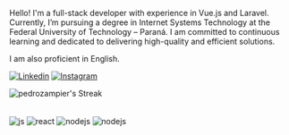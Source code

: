 
Hello! I'm a full-stack developer with experience in Vue.js and Laravel. Currently, I’m pursuing a degree in Internet Systems Technology at the Federal University of Technology – Paraná. I am committed to continuous learning and dedicated to delivering high-quality and efficient solutions.

I am also proficient in English.

[![Linkedin](https://img.shields.io/badge/LinkedIn-0077B5?style=for-the-badge&logo=linkedin&logoColor=white)](https://www.linkedin.com/in/pedro-ot%C3%A1vio-probst-zampier-57775822a/)
[![Instagram](https://img.shields.io/badge/Instagram-E4405F?style=for-the-badge&logo=instagram&logoColor=white)](https://www.instagram.com/pedro_probst/)

![pedrozampier's Streak](https://github-readme-streak-stats.herokuapp.com/?user=pedrozampier&theme=vue-dark&hide_border=true)

<div style="display: inline_block"><br/>

  <img align="center" alt="js" src="https://img.shields.io/badge/JavaScript-F7DF1E?style=for-the-badge&logo=javascript&logoColor=black" />
  <img align="center" alt="react" src="https://img.shields.io/badge/Vue.js-35495E?style=for-the-badge&logo=vue.js&logoColor=4FC08D" />
  <img align="center" alt="nodejs" src="https://img.shields.io/badge/Node.js-43853D?style=for-the-badge&logo=node.js&logoColor=white" />
  <img align="center" alt="nodejs" src="https://img.shields.io/badge/Laravel-FF2D20?style=for-the-badge&logo=laravel&logoColor=white" />
  
</div><br/>
